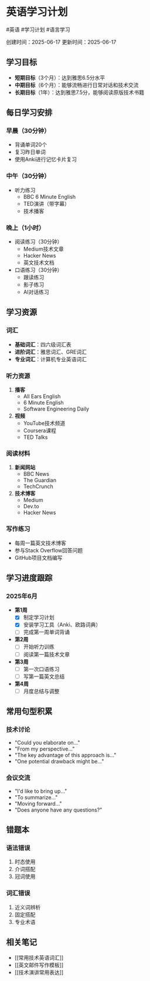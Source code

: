 # 英语学习计划

#英语 #学习计划 #语言学习

创建时间：2025-06-17
更新时间：2025-06-17

## 学习目标

- **短期目标**（3个月）：达到雅思6.5分水平
- **中期目标**（6个月）：能够流畅进行日常对话和技术交流
- **长期目标**（1年）：达到雅思7.5分，能够阅读原版技术书籍

## 每日学习安排

### 早晨（30分钟）
- 背诵单词20个
- 复习昨日单词
- 使用Anki进行记忆卡片复习

### 中午（30分钟）
- 听力练习
  - BBC 6 Minute English
  - TED演讲（带字幕）
  - 技术播客

### 晚上（1小时）
- 阅读练习（30分钟）
  - Medium技术文章
  - Hacker News
  - 英文技术文档
- 口语练习（30分钟）
  - 跟读练习
  - 影子练习
  - AI对话练习

## 学习资源

### 词汇
- **基础词汇**：四六级词汇表
- **进阶词汇**：雅思词汇、GRE词汇
- **专业词汇**：计算机专业英语词汇

### 听力资源
1. **播客**
   - All Ears English
   - 6 Minute English
   - Software Engineering Daily
2. **视频**
   - YouTube技术频道
   - Coursera课程
   - TED Talks

### 阅读材料
1. **新闻网站**
   - BBC News
   - The Guardian
   - TechCrunch
2. **技术博客**
   - Medium
   - Dev.to
   - Hacker News

### 写作练习
- 每周一篇英文技术博客
- 参与Stack Overflow回答问题
- GitHub项目文档编写

## 学习进度跟踪

### 2025年6月
- **第1周**
  - [x] 制定学习计划
  - [x] 安装学习工具（Anki、欧路词典）
  - [ ] 完成第一周单词背诵
- **第2周**
  - [ ] 开始听力训练
  - [ ] 阅读第一篇技术文章
- **第3周**
  - [ ] 第一次口语练习
  - [ ] 写第一篇英文总结
- **第4周**
  - [ ] 月度总结与调整

## 常用句型积累

### 技术讨论
- "Could you elaborate on..."
- "From my perspective..."
- "The key advantage of this approach is..."
- "One potential drawback might be..."

### 会议交流
- "I'd like to bring up..."
- "To summarize..."
- "Moving forward..."
- "Does anyone have any questions?"

## 错题本

### 语法错误
1. 时态使用
2. 介词搭配
3. 冠词使用

### 词汇错误
1. 近义词辨析
2. 固定搭配
3. 专业术语

## 相关笔记
- [[常用技术英语词汇]]
- [[英文邮件写作模板]]
- [[技术演讲常用表达]]
